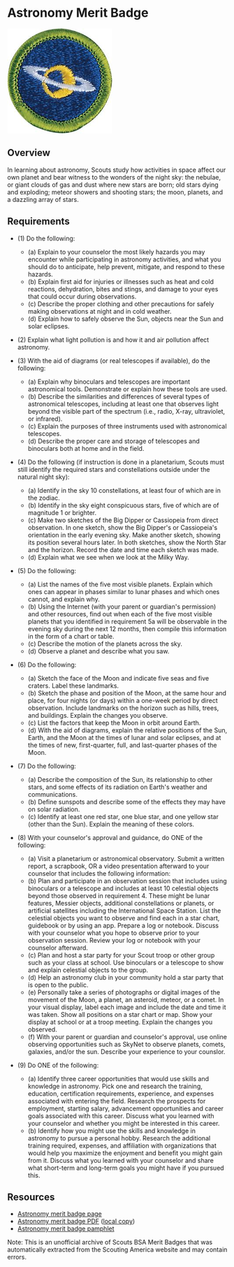 

# Astronomy Merit Badge

![Astronomy Merit Badge](images/astronomy-merit-badge.jpg)

## Overview



In learning about astronomy, Scouts study how activities in space affect our own planet and bear witness to the wonders of the night sky: the nebulae, or giant clouds of gas and dust where new stars are born; old stars dying and exploding; meteor showers and shooting stars; the moon, planets, and a dazzling array of stars.

## Requirements

* (1) Do the following:
    * (a) Explain to your counselor the most likely hazards you may encounter while participating in astronomy activities, and what you should do to anticipate, help prevent, mitigate, and respond to these hazards.
    * (b) Explain first aid for injuries or illnesses such as heat and cold reactions, dehydration, bites and stings, and damage to your eyes that could occur during observations.
    * (c) Describe the proper clothing and other precautions for safely making observations at night and in cold weather.
    * (d) Explain how to safely observe the Sun, objects near the Sun and solar eclipses.


* (2) Explain what light pollution is and how it and air pollution affect astronomy.
* (3) With the aid of diagrams (or real telescopes if available), do the following:
    * (a) Explain why binoculars and telescopes are important astronomical tools. Demonstrate or explain how these tools are used.
    * (b) Describe the similarities and differences of several types of astronomical telescopes, including at least one that observes light beyond the visible part of the spectrum (i.e., radio, X-ray, ultraviolet, or infrared).
    * (c) Explain the purposes of three instruments used with astronomical telescopes.
    * (d) Describe the proper care and storage of telescopes and binoculars both at home and in the field.


* (4) Do the following (if instruction is done in a planetarium, Scouts must still identify the required stars and constellations outside under the natural night sky):
    * (a) Identify in the sky 10 constellations, at least four of which are in the zodiac.
    * (b) Identify in the sky eight conspicuous stars, five of which are of magnitude 1 or brighter.
    * (c) Make two sketches of the Big Dipper or Cassiopeia from direct observation. In one sketch, show the Big Dipper's or Cassiopeia's orientation in the early evening sky. Make another sketch, showing its position several hours later. In both sketches, show the North Star and the horizon. Record the date and time each sketch was made.
    * (d) Explain what we see when we look at the Milky Way.


* (5) Do the following:
    * (a) List the names of the five most visible planets. Explain which ones can appear in phases similar to lunar phases and which ones cannot, and explain why.
    * (b) Using the Internet (with your parent or guardian's permission) and other resources, find out when each of the five most visible planets that you identified in requirement 5a will be observable in the evening sky during the next 12 months, then compile this information in the form of a chart or table.
    * (c) Describe the motion of the planets across the sky.
    * (d) Observe a planet and describe what you saw.


* (6) Do the following:
    * (a) Sketch the face of the Moon and indicate five seas and five craters. Label these landmarks.
    * (b) Sketch the phase and position of the Moon, at the same hour and place, for four nights (or days) within a one-week period by direct observation. Include landmarks on the horizon such as hills, trees, and buildings. Explain the changes you observe.
    * (c) List the factors that keep the Moon in orbit around Earth.
    * (d) With the aid of diagrams, explain the relative positions of the Sun, Earth, and the Moon at the times of lunar and solar eclipses, and at the times of new, first-quarter, full, and last-quarter phases of the Moon.


* (7) Do the following:
    * (a) Describe the composition of the Sun, its relationship to other stars, and some effects of its radiation on Earth's weather and communications.
    * (b) Define sunspots and describe some of the effects they may have on solar radiation.
    * (c) Identify at least one red star, one blue star, and one yellow star (other than the Sun). Explain the meaning of these colors.


* (8) With your counselor's approval and guidance, do ONE of the following:
    * (a) Visit a planetarium or astronomical observatory. Submit a written report, a scrapbook, OR a video presentation afterward to your counselor that includes the following information:
    * (b) Plan and participate in an observation session that includes using binoculars or a telescope and includes at least 10 celestial objects beyond those observed in requirement 4. These might be lunar features, Messier objects, additional constellations or planets, or artificial satellites including the International Space Station. List the celestial objects you want to observe and find each in a star chart, guidebook or by using an app. Prepare a log or notebook. Discuss with your counselor what you hope to observe prior to your observation session. Review your log or notebook with your counselor afterward.
    * (c) Plan and host a star party for your Scout troop or other group such as your class at school. Use binoculars or a telescope to show and explain celestial objects to the group.
    * (d) Help an astronomy club in your community hold a star party that is open to the public.
    * (e) Personally take a series of photographs or digital images of the movement of the Moon, a planet, an asteroid, meteor, or a comet. In your visual display, label each image and include the date and time it was taken. Show all positions on a star chart or map. Show your display at school or at a troop meeting. Explain the changes you observed.
    * (f) With your parent or guardian and counselor's approval, use online observing opportunities such as SkyNet to observe planets, comets, galaxies, and/or the sun. Describe your experience to your counslor.


* (9) Do ONE of the following:
    * (a) Identify three career opportunities that would use skills and knowledge in astronomy. Pick one and research the training, education, certification requirements, experience, and expenses associated with entering the field. Research the prospects for employment, starting salary, advancement opportunities and career goals associated with this career. Discuss what you learned with your counselor and whether you might be interested in this career.
    * (b) Identify how you might use the skills and knowledge in astronomy to pursue a personal hobby. Research the additional training required, expenses, and affiliation with organizations that would help you maximize the enjoyment and benefit you might gain from it. Discuss what you learned with your counselor and share what short-term and long-term goals you might have if you pursued this.




## Resources

- [Astronomy merit badge page](https://www.scouting.org/merit-badges/astronomy/)
- [Astronomy merit badge PDF](https://filestore.scouting.org/filestore/Merit_Badge_ReqandRes/Pamphlets/Astronomy_2024.pdf) ([local copy](files/astronomy-merit-badge.pdf))
- [Astronomy merit badge pamphlet](https://www.scoutshop.org/bsa-astronomy-merit-badge-pamphlet-661050.html)

Note: This is an unofficial archive of Scouts BSA Merit Badges that was automatically extracted from the Scouting America website and may contain errors.